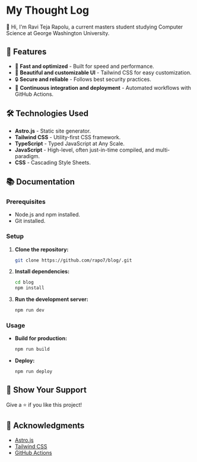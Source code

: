 # My Thought Log


👋 Hi, I'm Ravi Teja Rapolu, a current masters student studying Computer Science at George Washington University.


## 🌟 Features

- 🚀 **Fast and optimized** - Built for speed and performance.
- 🎨 **Beautiful and customizable UI** - Tailwind CSS for easy customization.
- 🔒 **Secure and reliable** - Follows best security practices.
- 🔄 **Continuous integration and deployment** - Automated workflows with GitHub Actions.

## 🛠️ Technologies Used

- **Astro.js** - Static site generator.
- **Tailwind CSS** - Utility-first CSS framework.
- **TypeScript** - Typed JavaScript at Any Scale.
- **JavaScript** - High-level, often just-in-time compiled, and multi-paradigm.
- **CSS** - Cascading Style Sheets.

## 📚 Documentation

### Prerequisites

- Node.js and npm installed.
- Git installed.

### Setup

1. **Clone the repository:**

   ```sh
   git clone https://github.com/rapo7/blog/.git
   ```

2. **Install dependencies:**

   ```sh
   cd blog
   npm install
   ```

3. **Run the development server:**

   ```sh
   npm run dev
   ```

### Usage

- **Build for production:**

  ```sh
  npm run build
  ```

- **Deploy:**

  ```sh
  npm run deploy
  ```

## 🌟 Show Your Support

Give a ⭐️ if you like this project!

## 🙏 Acknowledgments

- [Astro.js](https://astro.build/)
- [Tailwind CSS](https://tailwindcss.com/)
- [GitHub Actions](https://github.com/features/actions)
